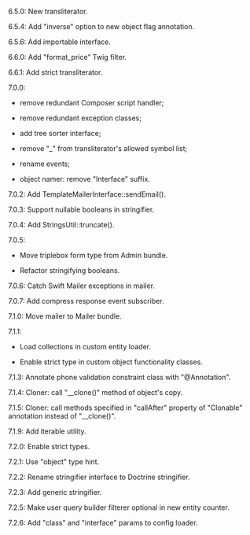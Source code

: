 6.5.0: New transliterator.

6.5.4: Add "inverse" option to new object flag annotation.

6.5.6: Add importable interface.

6.6.0: Add "format_price" Twig filter.

6.6.1: Add strict transliterator.

7.0.0: 

- remove redundant Composer script handler;

- remove redundant exception classes;

- add tree sorter interface;

- remove "_" from transliterator's allowed symbol list;

- rename events;

- object namer: remove "Interface" suffix.

7.0.2: Add TemplateMailerInterface::sendEmail().

7.0.3: Support nullable booleans in stringifier.

7.0.4: Add StringsUtil::truncate().

7.0.5:
 
- Move triplebox form type from Admin bundle.

- Refactor stringifying booleans.

7.0.6: Catch Swift Mailer exceptions in mailer.

7.0.7: Add compress response event subscriber.

7.1.0: Move mailer to Mailer bundle.

7.1.1: 

- Load collections in custom entity loader.

- Enable strict type in custom object functionality classes.

7.1.3: Annotate phone validation constraint class with "@Annotation".

7.1.4: Cloner: call "__clone()" method of object's copy.

7.1.5: Cloner: call methods specified in "callAfter" property of "Clonable" annotation instead of "__clone()".

7.1.9: Add iterable utility.

7.2.0: Enable strict types.

7.2.1: Use "object" type hint.

7.2.2: Rename stringifier interface to Doctrine stringifier.

7.2.3: Add generic stringifier.

7.2.5: Make user query builder filterer optional in new entity counter.

7.2.6: Add "class" and "interface" params to config loader.

